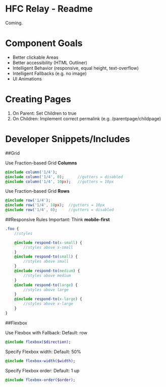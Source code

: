 # HFC Relay - Readme

Coming.


# Component Goals
- Better clickable Areas
- Better accessibility (HTML Outliner)
- Intelligent Behavior (responsive, equal height, text-overflow)
- Intelligent Fallbacks (e.g. no image)
- UI Animations

# Creating Pages
1. On Parent: Set Children to true
2. On Children: Implement correct permalink (e.g. /parentpage/childpage)



# Developer Snippets/Includes

##Grid

Use Fraction-based Grid **Columns**
```sass
@include column('1/4');
@include column('1/4', 0); 		//gutters = disabled
@include column('1/4', 10px); 	//gutters = 10px
```

Use Fraction-based Grid **Rows**
```sass
@include row('1/4');
@include row('1/4', 10px); 	//gutters = 10px
@include row('1/4', 0); 	//gutters = disabled
```

##Responsive Rules
Important: Think **mobile-first**
```sass
.foo {
	//styles

	@include respond-to(x-small) { 
		//styles above x-small
	}
	@include respond-to(small) { 
		//styles above small
	}
	@include respond-to(medium) { 
		//styles above medium
	}
	@include respond-to(large) { 
		//styles above large
	}
	@include respond-to(x-large) { 
		//styles above x-large
	}
}
```


##Flexbox 

Use Flexbox with Fallback:
Default: row
```sass
@include flexbox($direction);
```


Specify Flexbox width:
Default: 50%
```sass
@include flexbox-width($width);
```


Specify Flexbox order:
Default: 1 up
```sass
@include flexbox-order($order);
```


